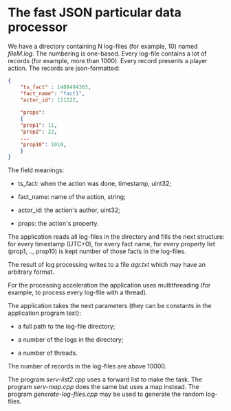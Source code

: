 # The fast JSON particular data processor

We have a directory containing N log-files (for example, 10) named _fileM.log_.  The numbering is one-based.  Every log-file contains a lot of records (for example, more than 1000).  Every record presents a player action.  The records are json-formatted:

```json
{
	"ts_fact" : 1489494303,
	"fact_name": "fact1",
	"actor_id": 111222,
   
	"props":
	{
   	"prop1": 11,
   	"prop2": 22,
	...
   	"prop10": 1010,
	}
}
```

The field meanings:

* ts_fact: when the action was done, timestamp, uint32;

* fact_name: name of the action, string;

* actor_id: the action's author, uint32;

* props: the action's property.

The application reads all log-files in the directory and fills the next structure: for every timestamp (UTC+0), for every fact name, for every property list (prop1, .., prop10) is kept number of those facts in the log-files.

The result of log processing writes to a file _agr.txt_ which may have an arbitrary format.

For the processing acceleration the application uses multithreading (for example, to process every log-file with a thread).

The application takes the next parameters (they can be constants in the application program text):

* a full path to the log-file directory;

* a number of the logs in the directory;

* a number of threads.

The number of records in the log-files are above 10000.

The program _serv-list2.cpp_ uses a forward list to make the task.  The program _serv-map.cpp_ does the same but uses a map instead.  The program _generate-log-files.cpp_ may be used to generate the random log-files.

